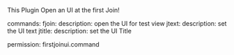 This Plugin Open an UI at the first Join!

commands:
fjoin:
description: open the UI for test view
jtext:
description: set the UI text
jtitle:
description: set the UI Title

permission:
firstjoinui.command
